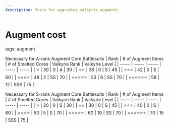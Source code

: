 ```yaml
---
description: Price for upgrading valkyrie augments
---
```

# Augment cost
tags: augment

Necessary for A-rank Augment Core Battlesuits
| Rank | # of Augment Items | # of Smelted Cores | Valkyrie Rank | Valkyrie Level |
| ----- | ----- | ----- | ----- | ----- |
| :star: | 30 | 0 | A | 30 |
| :star::star: | 36 | 0 | S | 45 |
| :star::star::star: | 42 | 0 | S | 60 |
| :star::star::star::star: | 48 | 2 | SS | 70 |
| :star::star::star::star::star: | 53 | 6 | SS | 70 |
| :star::star::star::star::star::star: | 58 | 12 | SSS | 75 |


Necessary for S-rank Augment Core Battlesuits
| Rank | # of Augment Items | # of Smelted Cores | Valkyrie Rank | Valkyrie Level |
| ----- | ----- | ----- | ----- | ----- |
| :star: | 20 | 0 | S | 30 |
| :star::star: | 30 | 0 | S | 45 |
| :star::star::star: | 40 | 0 | S | 60 |
| :star::star::star::star: | 50 | 5 | S | 70 |
| :star::star::star::star::star: | 60 | 10 | SS | 70 |
| :star::star::star::star::star::star: | 70 | 15 | SSS | 75 |
